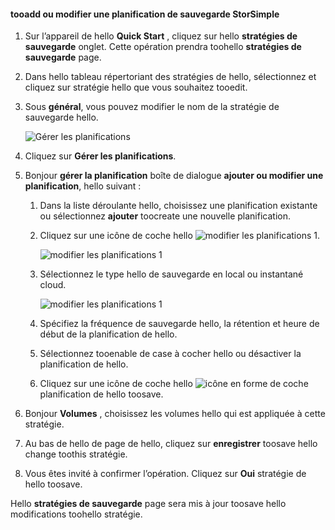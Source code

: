 
<!--author=SharS last changed: 11/04/15-->

#### <a name="tooadd-or-modify-a-storsimple-backup-schedule"></a>tooadd ou modifier une planification de sauvegarde StorSimple
1. Sur l’appareil de hello **Quick Start** , cliquez sur hello **stratégies de sauvegarde** onglet. Cette opération prendra toohello **stratégies de sauvegarde** page.
2. Dans hello tableau répertoriant des stratégies de hello, sélectionnez et cliquez sur stratégie hello que vous souhaitez tooedit.
3. Sous **général**, vous pouvez modifier le nom de la stratégie de sauvegarde hello.
   
     ![Gérer les planifications](./media/storsimple-add-modify-backup-schedule-u2/AddModifyGeneral.png)
4. Cliquez sur **Gérer les planifications**. 
5. Bonjour **gérer la planification** boîte de dialogue **ajouter ou modifier une planification**, hello suivant :
   
   1. Dans la liste déroulante hello, choisissez une planification existante ou sélectionnez **ajouter** toocreate une nouvelle planification.
   2. Cliquez sur une icône de coche hello ![modifier les planifications 1](./media/storsimple-add-modify-backup-schedule-u2/HCS_CheckIcon-include.png). 
      
       ![modifier les planifications 1](./media/storsimple-add-modify-backup-schedule-u2/AddModify1.png)
   3. Sélectionnez le type hello de sauvegarde en local ou instantané cloud.
      
       ![modifier les planifications 1](./media/storsimple-add-modify-backup-schedule-u2/AddModify2.png) 
   4. Spécifiez la fréquence de sauvegarde hello, la rétention et heure de début de la planification de hello.
   5. Sélectionnez tooenable de case à cocher hello ou désactiver la planification de hello.
   6. Cliquez sur une icône de coche hello ![icône en forme de coche](./media/storsimple-add-modify-backup-schedule-u2/HCS_CheckIcon-include.png) planification de hello toosave.
6. Bonjour **Volumes** , choisissez les volumes hello qui est appliquée à cette stratégie.
7. Au bas de hello de page de hello, cliquez sur **enregistrer** toosave hello change toothis stratégie.
8. Vous êtes invité à confirmer l’opération. Cliquez sur **Oui** stratégie de hello toosave.

Hello **stratégies de sauvegarde** page sera mis à jour toosave hello modifications toohello stratégie.

